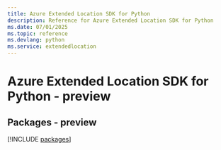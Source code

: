 ```yaml
---
title: Azure Extended Location SDK for Python
description: Reference for Azure Extended Location SDK for Python
ms.date: 07/01/2025
ms.topic: reference
ms.devlang: python
ms.service: extendedlocation
---
```

# Azure Extended Location SDK for Python - preview
## Packages - preview
[!INCLUDE [packages](extended-location-index.md)]